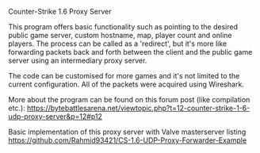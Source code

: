 Counter-Strike 1.6 Proxy Server

This program offers basic functionality such as pointing to the desired public game server, custom hostname, map, player count and online players.
The process can be called as a 'redirect', but it's more like forwarding packets back and forth between the client and the public game server using an intermediary proxy server.

The code can be customised for more games and it's not limited to the current configuration.
All of the packets were acquired using Wireshark.

More about the program can be found on this forum post (like compilation etc.): https://bytebattlesarena.net/viewtopic.php?t=12-counter-strike-1-6-udp-proxy-server&p=12#p12

Basic implementation of this proxy server with Valve masterserver listing https://github.com/Rahmid93421/CS-1.6-UDP-Proxy-Forwarder-Example

